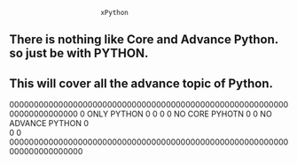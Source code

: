                            xPython

There is nothing like Core and Advance Python. so just be with PYTHON.
-----------------------------------------------------------------------
 This will cover all the advance topic of Python.
-----------------------------------------------------------------------



00000000000000000000000000000000000000000000000000000000000000000000000
0                                  ONLY PYTHON                        0
0                                                                     0
0                        NO CORE PYHOTN                               0
0       NO ADVANCE PYTHON                                             0  
0                                                                     0
000000000000000000000000000000000000000000000000000000000000000000000000
